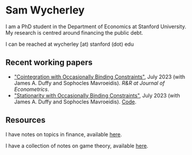 # Sam Wycherley

I am a PhD student in the Department of Economics at Stanford University. My research is centred around financing the public debt.

I can be reached at wycherley [at) stanford (dot) edu

## Recent working papers
- ["Cointegration with Occasionally Binding Constraints"](https://arxiv.org/abs/2211.09604), July 2023 (with James A. Duffy and Sophocles Mavroeidis). _R&R at Journal of Econometrics_.
- ["Stationarity with Occasionally Binding Constraints"](https://arxiv.org/abs/2307.06190), July 2023 (with James A. Duffy and Sophocles Mavroeidis). [Code](https://github.com/samwycherley/ThresholdStability.jl).

## Resources
I have notes on topics in finance, available [here](https://github.com/samwycherley/finance-notes).

I have a collection of notes on game theory, available [here](https://github.com/samwycherley/theory-notes).
